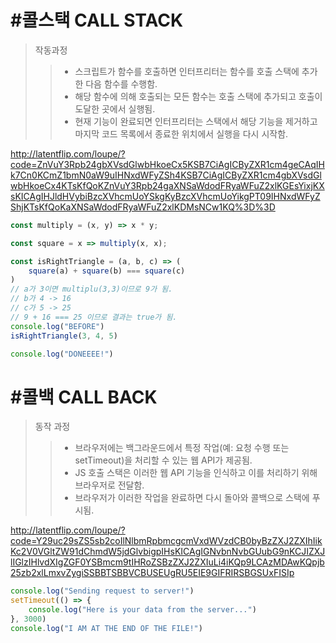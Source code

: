 # #콜스택 CALL STACK
>작동과정
>>- 스크립트가 함수를 호출하면 인터프리터는 함수를 호출 스택에 추가한 다음 함수를 수행함.
>>- 해당 함수에 의해 호출되는 모든 함수는 호출 스택에 추가되고 호출이 도달한 곳에서 실행됨.
>>- 현재 기능이 완료되면 인터프리터는 스택에서 해당 기능을 제거하고 마지막 코드 목록에서 종료한 위치에서 실행을 다시 시작함.

http://latentflip.com/loupe/?code=ZnVuY3Rpb24gbXVsdGlwbHkoeCx5KSB7CiAgICByZXR1cm4geCAqIHk7Cn0KCmZ1bmN0aW9uIHNxdWFyZSh4KSB7CiAgICByZXR1cm4gbXVsdGlwbHkoeCx4KTsKfQoKZnVuY3Rpb24gaXNSaWdodFRyaWFuZ2xlKGEsYixjKXsKICAgIHJldHVybiBzcXVhcmUoYSkgKyBzcXVhcmUoYikgPT09IHNxdWFyZShjKTsKfQoKaXNSaWdodFRyaWFuZ2xlKDMsNCw1KQ%3D%3D

```js
const multiply = (x, y) => x * y;

const square = x => multiply(x, x);

const isRightTriangle = (a, b, c) => (
    square(a) + square(b) === square(c)
)
// a가 3이면 multiplu(3,3)이므로 9가 됨.
// b가 4 -> 16
// c가 5 -> 25
// 9 + 16 === 25 이므로 결과는 true가 됨.
console.log("BEFORE")
isRightTriangle(3, 4, 5)

console.log("DONEEEE!")
```

# #콜백 CALL BACK
>동작 과정
>>- 브라우저에는 백그라운드에서 특정 작업(예: 요청 수행 또는 setTimeout)을 처리할 수 있는 웹 API가 제공됨.
>>- JS 호출 스택은 이러한 웹 API 기능을 인식하고 이를 처리하기 위해 브라우저로 전달함.
>>- 브라우저가 이러한 작업을 완료하면 다시 돌아와 콜백으로 스택에 푸시됨.

http://latentflip.com/loupe/?code=Y29uc29sZS5sb2coIlNlbmRpbmcgcmVxdWVzdCB0byBzZXJ2ZXIhIikKc2V0VGltZW91dChmdW5jdGlvbigpIHsKICAgIGNvbnNvbGUubG9nKCJIZXJlIGlzIHlvdXIgZGF0YSBmcm9tIHRoZSBzZXJ2ZXIuLi4iKQp9LCAzMDAwKQpjb25zb2xlLmxvZygiSSBBTSBBVCBUSEUgRU5EIE9GIFRIRSBGSUxFISIp

```js
console.log("Sending request to server!")
setTimeout(() => {
    console.log("Here is your data from the server...")
}, 3000)
console.log("I AM AT THE END OF THE FILE!")
```
